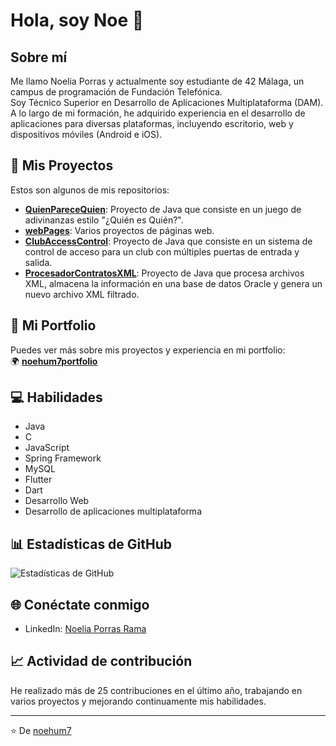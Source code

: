 # Hola, soy Noe 👋

## Sobre mí
Me llamo Noelia Porras y actualmente soy estudiante de 42 Málaga, un campus de programación de Fundación Telefónica.  
Soy Técnico Superior en Desarrollo de Aplicaciones Multiplataforma (DAM).  
A lo largo de mi formación, he adquirido experiencia en el desarrollo de aplicaciones para diversas plataformas, incluyendo escritorio, web y dispositivos móviles (Android e iOS).

## 🔭 Mis Proyectos
Estos son algunos de mis repositorios:

- **[QuienPareceQuien](https://github.com/noehum7/QuienPareceQuien)**: Proyecto de Java que consiste en un juego de adivinanzas estilo "¿Quién es Quién?".
- **[webPages](https://github.com/noehum7/webPages)**: Varios proyectos de páginas web.
- **[ClubAccessControl](https://github.com/noehum7/ClubAccessControl)**: Proyecto de Java que consiste en un sistema de control de acceso para un club con múltiples puertas de entrada y salida.
- **[ProcesadorContratosXML](https://github.com/noehum7/ProcesadorContratosXML)**: Proyecto de Java que procesa archivos XML, almacena la información en una base de datos Oracle y genera un nuevo archivo XML filtrado.

## 💼 Mi Portfolio
Puedes ver más sobre mis proyectos y experiencia en mi portfolio:  
🌍 **[noehum7portfolio](https://noehum7portfolio.vercel.app/)**  

## 💻 Habilidades
- Java
- C
- JavaScript
- Spring Framework
- MySQL
- Flutter
- Dart
- Desarrollo Web
- Desarrollo de aplicaciones multiplataforma

## 📊 Estadísticas de GitHub
![Estadísticas de GitHub](https://github-readme-stats.vercel.app/api?username=noehum7&show_icons=true&theme=radical&locale=es)

## 🌐 Conéctate conmigo
- LinkedIn: [Noelia Porras Rama](https://www.linkedin.com/in/noelia-porras-rama-82262313b/)

## 📈 Actividad de contribución
He realizado más de 25 contribuciones en el último año, trabajando en varios proyectos y mejorando continuamente mis habilidades.

---

⭐️ De [noehum7](https://github.com/noehum7)
